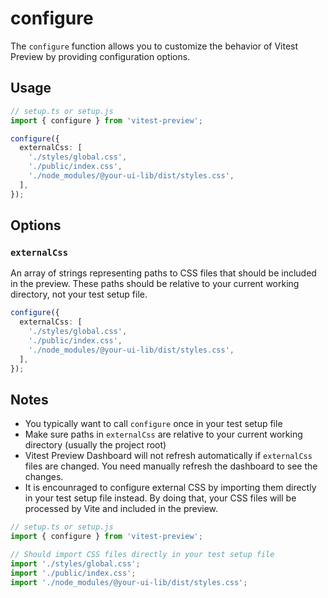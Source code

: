 # configure

The `configure` function allows you to customize the behavior of Vitest Preview by providing configuration options.

## Usage

```ts
// setup.ts or setup.js
import { configure } from 'vitest-preview';

configure({
  externalCss: [
    './styles/global.css',
    './public/index.css',
    './node_modules/@your-ui-lib/dist/styles.css',
  ],
});
```

## Options

### `externalCss`

An array of strings representing paths to CSS files that should be included in the preview. These paths should be relative to your current working directory, not your test setup file.

```ts
configure({
  externalCss: [
    './styles/global.css',
    './public/index.css',
    './node_modules/@your-ui-lib/dist/styles.css',
  ],
});
```

## Notes

- You typically want to call `configure` once in your test setup file
- Make sure paths in `externalCss` are relative to your current working directory (usually the project root)
- Vitest Preview Dashboard will not refresh automatically if `externalCss` files are changed. You need manually refresh the dashboard to see the changes.
- It is encounraged to configure external CSS by importing them directly in your test setup file instead. By doing that, your CSS files will be processed by Vite and included in the preview.

```ts
// setup.ts or setup.js
import { configure } from 'vitest-preview';

// Should import CSS files directly in your test setup file
import './styles/global.css';
import './public/index.css';
import './node_modules/@your-ui-lib/dist/styles.css';
```
